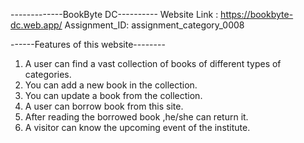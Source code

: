 -------------BookByte DC----------
Website Link : https://bookbyte-dc.web.app/
Assignment_ID: assignment_category_0008

------Features of this website--------

1. A user can find a vast collection of books of different types of categories.
2. You can add a new book in the collection.
3. You can update a book from the collection.
4. A user can borrow book from this site.
5. After reading the borrowed book ,he/she can return it.
6. A visitor can know the upcoming event of the institute.
